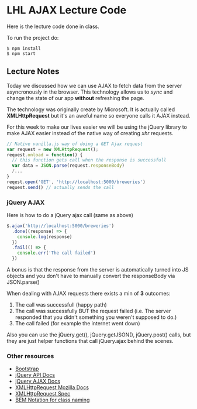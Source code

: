 # LHL AJAX Lecture Code

Here is the lecture code done in class.

To run the project do:

```shell
$ npm install
$ npm start
```

## Lecture Notes


Today we discussed how we can use AJAX to fetch data from the server
asyncronously in the browser. This technology allows us to *sync* and
change the state of our app **without** refreshing the page.

The technology was originally create by Microsoft. It is actually
called **XMLHttpRequest** but it's an aweful name so everyone calls it
AJAX instead.

For this week to make our lives easier we will be using the jQuery
library to make AJAX easier instead of the native way of creating
*xhr* requests.


``` javascript
// Native vanilla.js way of doing a GET Ajax request
var request = new XMLHttpRequest();
request.onload = function() {
  // this function gets call when the response is successfull
  var data = JSON.parse(request.responseBody)
  /...
}
reqest.open('GET', 'http://localhost:5000/breweries')
request.send() // actually sends the call
```

### jQuery AJAX

Here is how to do a jQuery ajax call (same as above)

``` javascript
$.ajax('http://localhost:5000/breweries')
  .done((response) => {
    console.log(response)
  })
  .fail(() => {
    console.err('The call failed')
  })
```

A bonus is that the response from the server is automatically turned
into JS objects and you don't have to manually convert the
responseBody via JSON.parse()

When dealing with AJAX requests there exists a min of **3** outcomes:

1. The call was successfull (happy path)
2. The call was successfully BUT the request failed (i.e. The server
   responded that you didn't something you weren't supposed to do.)
3. The call failed (for example the internet went down)


Also you can use the jQuery.get(), jQuery.getJSON(), jQuery.post()
calls, but they are just helper functions that call jQuery.ajax behind
the scenes.

### Other resources

* [Bootstrap](http://getbootstrap.com/)
* [jQuery API Docs](http://api.jquery.com/)
* [jQuery AJAX Docs](http://api.jquery.com/category/ajax/)
* [XMLHttpRequest Mozilla Docs](https://developer.mozilla.org/en-US/docs/AJAX)
* [XMLHttpRequest Spec](https://www.w3.org/TR/2012/WD-XMLHttpRequest-20120117/)
* [BEM Notation for class naming](http://getbem.com/)
